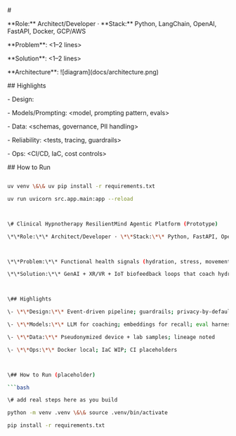 \# <Project Title>

\*\*Role:\*\* Architect/Developer · \*\*Stack:\*\* Python, LangChain, OpenAI, FastAPI, Docker, GCP/AWS  

\*\*Problem\*\*: <1–2 lines>  

\*\*Solution\*\*: <1–2 lines>  

\*\*Architecture\*\*: !\[diagram](docs/architecture.png)



\## Highlights

\- Design: <key decisions>  

\- Models/Prompting: <model, prompting pattern, evals>  

\- Data: <schemas, governance, PII handling>  

\- Reliability: <tests, tracing, guardrails>  

\- Ops: <CI/CD, IaC, cost controls>



\## How to Run

```bash

uv venv \&\& uv pip install -r requirements.txt

uv run uvicorn src.app.main:app --reload



\# Clinical Hypnotherapy ResilientMind Agentic Platform (Prototype)

\*\*Role:\*\* Architect/Developer · \*\*Stack:\*\* Python, FastAPI, OpenAI, Docker, GCP/AWS



\*\*Problem:\*\* Functional health signals (hydration, stress, movement) swing labs/symptoms.  

\*\*Solution:\*\* GenAI + XR/VR + IoT biofeedback loops that coach hydration/movement/relaxation.



\## Highlights

\- \*\*Design:\*\* Event-driven pipeline; guardrails; privacy-by-default

\- \*\*Models:\*\* LLM for coaching; embeddings for recall; eval harness

\- \*\*Data:\*\* Pseudonymized device + lab samples; lineage noted

\- \*\*Ops:\*\* Docker local; IaC WIP; CI placeholders



\## How to Run (placeholder)

```bash

\# add real steps here as you build

python -m venv .venv \&\& source .venv/bin/activate

pip install -r requirements.txt



